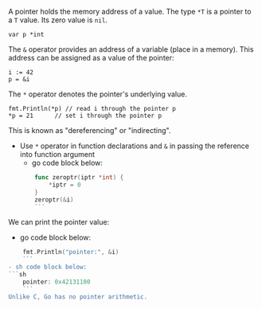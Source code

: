 A pointer holds the memory address of a value.
The type `*T` is a pointer to a `T` value. Its zero value is `nil`.
```
var p *int
```
The `&` operator provides an address of a variable (place in a memory). This address can be assigned as a value of the pointer:
```
i := 42
p = &i
```
The `*` operator denotes the pointer's underlying value.
```
fmt.Println(*p) // read i through the pointer p
*p = 21		 // set i through the pointer p
```
This is known as "dereferencing" or "indirecting".
- Use `*` operator in function declarations and `&` in passing the reference into function argument
	- go code block below:
	```go
		func zeroptr(iptr *int) {
			*iptr = 0
		}
		zeroptr(&i)
		```
We can print the pointer value:
- go code block below:
```go
	fmt.Println("pointer:", &i)
	```
- sh code block below:
```sh
	pointer: 0x42131100
	```
Unlike C, Go has no pointer arithmetic.